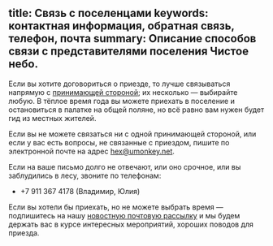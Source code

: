 title: Связь с поселенцами
keywords: контактная информация, обратная связь, телефон, почта
summary: Описание способов связи с представителями поселения Чистое небо.
---
Если вы хотите договориться о приезде, то лучше связываться напрямую с [принимающей стороной](/stay/); их несколько — выбирайте любую.
В тёплое время года вы можете приехать в поселение и остановиться в палатке на общей поляне, но всё равно вам нужен будет гид из местных жителей.

Если вы не можете связаться ни с одной принимающей стороной, или если у вас есть вопросы, не связанные с приездом, пишите по электронной почте на адрес <hex@umonkey.net>.

Если на ваше письмо долго не отвечают, или оно срочное, или вы заблудились в лесу, звоните по телефонам:

- +7 911 367 4178 (Владимир, Юлия)

Если вы хотели бы приехать, но не можете выбрать время — подпишитесь на нашу [новостную почтовую рассылку](/news/) и мы будем держать вас в курсе интересных мероприятий, хороших поводов для приезда.
